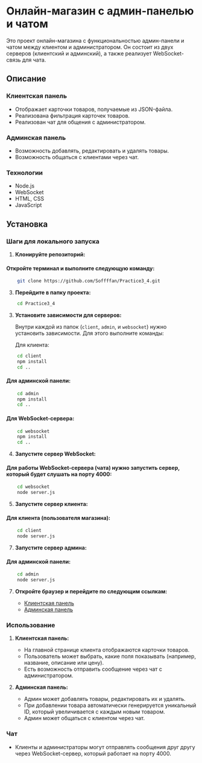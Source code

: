 # Онлайн-магазин с админ-панелью и чатом

Это проект онлайн-магазина с функциональностью админ-панели и чатом между клиентом и администратором. Он состоит из двух серверов (клиентский и админский), а также реализует WebSocket-связь для чата.

## Описание

### **Клиентская панель**
- Отображает карточки товаров, получаемые из JSON-файла.
- Реализована фильтрация карточек товаров.
- Реализован чат для общения с администратором.

### **Админская панель**
- Возможность добавлять, редактировать и удалять товары.
- Возможность общаться с клиентами через чат.

### **Технологии**
- Node.js
- WebSocket
- HTML, CSS
- JavaScript

## Установка

### Шаги для локального запуска

1. **Клонируйте репозиторий:**

#### Откройте терминал и выполните следующую команду:

```bash    
    git clone https://github.com/Soffffan/Practice3_4.git
```

3. **Перейдите в папку проекта:**

```bash    
    cd Practice3_4
```   

3. **Установите зависимости для серверов:**

    Внутри каждой из папок (`client`, `admin`, и `websocket`) нужно установить зависимости. Для этого выполните команды:

    Для клиента:
    
```bash
    cd client
    npm install
    cd ..
```   

#### Для админской панели:
    
```bash
    cd admin
    npm install
    cd ..
```

#### Для WebSocket-сервера:
    
```bash
    cd websocket
    npm install
    cd ..
```

4. **Запустите сервер WebSocket:**

#### Для работы WebSocket-сервера (чата) нужно запустить сервер, который будет слушать на порту 4000:
    
```bash
    cd websocket
    node server.js
```   

5. **Запустите сервер клиента:**

#### Для клиента (пользователя магазина):
    
```bash
    cd client
    node server.js
```
   
7. **Запустите сервер админа:**

#### Для админской панели:

```bash
    cd admin
    node server.js
```

7. **Откройте браузер и перейдите по следующим ссылкам:**

    - [Клиентская панель](http://localhost:3000)
    - [Админская панель](http://localhost:8080)

### Использование

1. **Клиентская панель:**
    - На главной странице клиента отображаются карточки товаров.
    - Пользователь может выбрать, какие поля показывать (например, название, описание или цену).
    - Есть возможность отправить сообщение через чат с администратором.

2. **Админская панель:**
    - Админ может добавлять товары, редактировать их и удалять.
    - При добавлении товара автоматически генерируется уникальный ID, который увеличивается с каждым новым товаром.
    - Админ может общаться с клиентом через чат.

### Чат
- Клиенты и администраторы могут отправлять сообщения друг другу через WebSocket-сервер, который работает на порту 4000.
